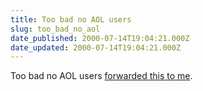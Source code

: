 ```yaml
---
title: Too bad no AOL users
slug: too_bad_no_aol
date_published: 2000-07-14T19:04:21.000Z
date_updated: 2000-07-14T19:04:21.000Z
---
```


Too bad no AOL users [forwarded this to me](http://www.hoaxkill.com/jokes/all.html).
